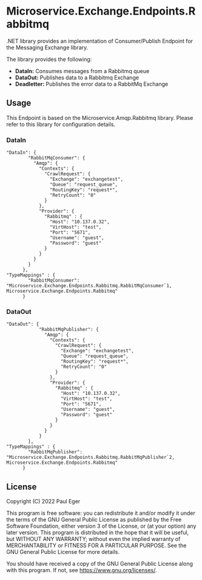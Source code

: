 # Microservice.Exchange.Endpoints.Rabbitmq

.NET library provides an implementation of Consumer/Publish Endpoint for the Messaging Exchange library.

The library provides the following:
- **DataIn:** Consumes messages from a Rabbitmq queue
- **DataOut:** Publishes data to a Rabbitmq Exchange
- **Deadletter:** Publishes the error data to a RabbitMq Exchange

## Usage

This Endpoint is based on the Microservice.Amqp.Rabbitmq library. Please refer to this library for configuration details.

### DataIn

```
"DataIn": {
        "RabbitMqConsumer": {
          "Amqp": {
            "Contexts": {
              "CrawlRequest": {
                "Exchange": "exchangetest",
                "Queue": "request_queue",
                "RoutingKey": "request*",
                "RetryCount": "0"
              }
            },
            "Provider": {
              "Rabbitmq" : {
                "Host": "10.137.0.32",
                "VirtHost": "test",
                "Port": "5671",
                "Username": "guest",
                "Password": "guest"
              }
            }
          }
        }
      },
"TypeMappings" : {
        "RabbitMqConsumer": "Microservice.Exchange.Endpoints.Rabbitmq.RabbitMqConsumer`1, Microservice.Exchange.Endpoints.Rabbitmq"
      }      
```

### DataOut

```
"DataOut": {
            "RabbitMqPublisher": {
              "Amqp": {
                "Contexts": {
                  "CrawlRequest": {
                    "Exchange": "exchangetest",
                    "Queue": "request_queue",
                    "RoutingKey": "request*",
                    "RetryCount": "0"
                  }
                },
                "Provider": {
                  "Rabbitmq" : {
                    "Host": "10.137.0.32",
                    "VirtHost": "test",
                    "Port": "5671",
                    "Username": "guest",
                    "Password": "guest"
                  }
                }
              }
            }
        },
"TypeMappings" : {
        "RabbitMqPublisher": "Microservice.Exchange.Endpoints.Rabbitmq.RabbitMqPublisher`2, Microservice.Exchange.Endpoints.Rabbitmq"
      }   

```


## License

Copyright (C) 2022  Paul Eger

This program is free software: you can redistribute it and/or modify
it under the terms of the GNU General Public License as published by
the Free Software Foundation, either version 3 of the License, or
(at your option) any later version.
This program is distributed in the hope that it will be useful,
but WITHOUT ANY WARRANTY; without even the implied warranty of
MERCHANTABILITY or FITNESS FOR A PARTICULAR PURPOSE.  See the
GNU General Public License for more details.

You should have received a copy of the GNU General Public License
along with this program.  If not, see <https://www.gnu.org/licenses/>.